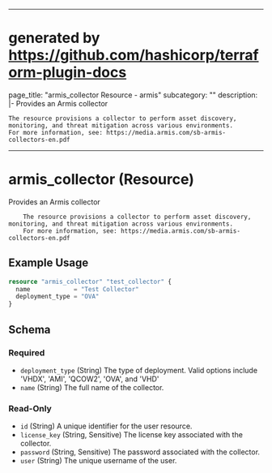 <!--
Copyright (c) 1898 & Co.
SPDX-License-Identifier: Apache-2.0
-->

---
# generated by https://github.com/hashicorp/terraform-plugin-docs
page_title: "armis_collector Resource - armis"
subcategory: ""
description: |-
  Provides an Armis collector
  
  	The resource provisions a collector to perform asset discovery, monitoring, and threat mitigation across various environments.
  	For more information, see: https://media.armis.com/sb-armis-collectors-en.pdf
---

# armis_collector (Resource)

Provides an Armis collector

		The resource provisions a collector to perform asset discovery, monitoring, and threat mitigation across various environments.
		For more information, see: https://media.armis.com/sb-armis-collectors-en.pdf

## Example Usage

```terraform
resource "armis_collector" "test_collector" {
  name            = "Test Collector"
  deployment_type = "OVA"
}
```

<!-- schema generated by tfplugindocs -->
## Schema

### Required

- `deployment_type` (String) The type of deployment. Valid options include 'VHDX', 'AMI', 'QCOW2', 'OVA', and 'VHD'
- `name` (String) The full name of the collector.

### Read-Only

- `id` (String) A unique identifier for the user resource.
- `license_key` (String, Sensitive) The license key associated with the collector.
- `password` (String, Sensitive) The password associated with the collector.
- `user` (String) The unique username of the user.
